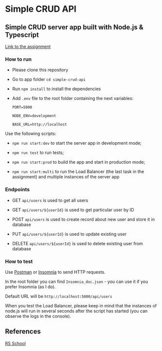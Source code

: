 # Simple CRUD API

## Simple CRUD server app built with Node.js & Typescript

[Link to the assignment](https://github.com/AlreadyBored/nodejs-assignments/blob/main/assignments/crud-api/assignment.md)

### How to run

- Please clone this repository
- Go to app folder `cd simple-crud-api`
- Run `npm install` to install the dependencies
- Add `.env` file to the root folder containing the next variables:

  `PORT=5000`

  `NODE_ENV=development`

  `BASE_URL=http://localhost`

Use the following scripts:

- `npm run start:dev` to start the server app in development mode;

- `npm run test` to run tests;

- `npm run start:prod` to build the app and start in production mode;

- `npm run start:multi` to run the Load Balancer (the last task in the assignment) and multiple instances of the server app

### Endpoints

- GET `api/users` is used to get all users

- GET `api/users/${userId}` is used to get particular user by ID

- POST `api/users` is used to create record about new user and store it in database

- PUT `api/users/${userId}` is used to update existing user

- DELETE `api/users/${userId}` is used to delete existing user from database

### How to test

Use [Postman](https://www.postman.com/) or [Insomnia](https://insomnia.rest/) to send HTTP requests.

In the root folder you can find `Insomnia_doc.json` - you can use it if you prefer Insomnia (as I do).

Default URL will be `http://localhost:5000/api/users`

When you test the Load Balancer, please keep in mind that the instances of node.js will run in several seconds after the script has started (you can observe the logs in the console).

## References

[RS School](https://rs.school/)
